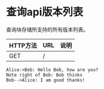 # 查询api版本列表
查询块存储所支持的所有版本列表。

|HTTP方法|URL|说明|
|------|---|---|
|GET|/||



```sequence
Alice->Bob: Hello Bob, how are you?
Note right of Bob: Bob thinks
Bob-->Alice: I am good thanks!
```


